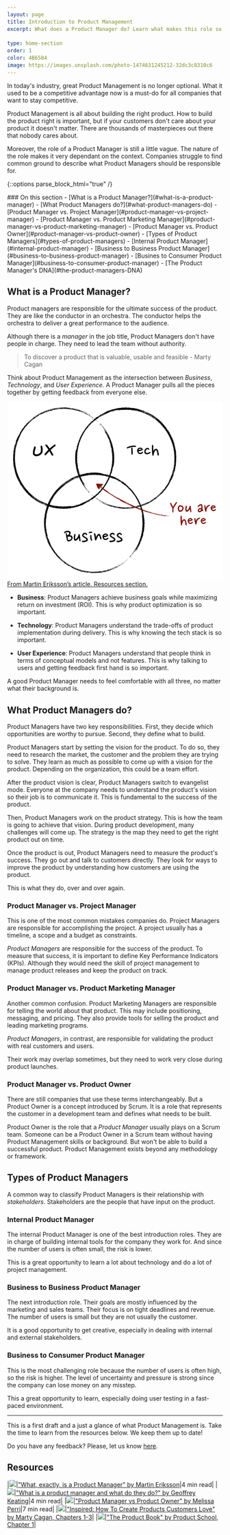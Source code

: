 ```yaml
---
layout: page
title: Introduction to Product Management
excerpt: What does a Product Manager do? Learn what makes this role so unique.

type: home-section
order: 1
color: 4B6584
image: https://images.unsplash.com/photo-1474631245212-32dc3c8310c6
---
```


In today's industry, great Product Management is no longer optional. What it used to be a competitive advantage now is a must-do for all companies that want to stay competitive.

Product Management is all about building the right product. How to build the product right is important, but if your customers don't care about your product it doesn't matter. There are thousands of masterpieces out there that nobody cares about.

Moreover, the role of a Product Manager is still a little vague. The nature of the role makes it very dependant on the context. Companies struggle to find common ground to describe what Product Managers should be responsible for.

{::options parse_block_html="true" /}
<div class="table-of-content">
### On this section
- [What is a Product Manager?](#what-is-a-product-manager)
- [What Product Managers do?](#what-product-managers-do)
	- [Product Manager vs. Project Manager](#product-manager-vs-project-manager)
	- [Product Manager vs. Product Marketing Manager](#product-manager-vs-product-marketing-manager)
	- [Product Manager vs. Product Owner](#product-manager-vs-product-owner)
- [Types of Product Managers](#types-of-product-managers)
  - [Internal Product Manager](#internal-product-manager)
  - [Business to Business Product Manager](#business-to-business-product-manager)
  - [Busines to Consumer Product Manager](#business-to-consumer-product-manager)
- [The Product Manager's DNA](#the-product-managers-DNA)

</div>

## What is a Product Manager?

Product managers are responsible for the ultimate success of the product. They are like the conductor in an orchestra. The conductor helps the orchestra to deliver a great performance to the audience.

Although there is a *manager* in the job title, Product Managers don't have people in charge. They need to lead the team without authority.

> To discover a product that is valuable, usable and feasible - Marty Cagan

Think about Product Management as the intersection between *Business*, *Technology*, and *User Experience*. A Product Manager pulls all the pieces together by getting feedback from everyone else.

![](images/what_is_a_product_manager.png "The intersection between business, technology, and user experience")
<span>[From Martin Eriksson’s article. Resources section.](#resources)</span>

* **Business**: Product Managers achieve business goals while maximizing return on investment (ROI). This is why product optimization is so important.

* **Technology**: Product Managers understand the trade-offs of product implementation during delivery. This is why knowing the tech stack is so important.

* **User Experience**: Product Managers understand that people think in terms of conceptual models and not features. This is why talking to users and getting feedback first hand is so important.

A good Product Manager needs to feel comfortable with all three, no matter what their background is.

## What Product Managers do?

Product Managers have two key responsibilities. First, they decide which opportunities are worthy to pursue. Second, they define what to build.

Product Managers start by setting the vision for the product. To do so, they need to research the market, the customer and the problem they are trying to solve. They learn as much as possible to come up with a vision for the product. Depending on the organization, this could be a team effort.

After the product vision is clear, Product Managers switch to evangelist mode. Everyone at the company needs to understand the product's vision so their job is to communicate it. This is fundamental to the success of the product.

Then, Product Managers work on the product strategy. This is how the team is going to achieve that vision. During product development, many challenges will come up. The strategy is the map they need to get the right product out on time.

Once the product is out, Product Managers need to measure the product's success. They go out and talk to customers directly. They look for ways to improve the product by understanding how customers are using the product.

This is what they do, over and over again.

### Product Manager vs. Project Manager

This is one of the most common mistakes companies do. Project Managers are responsible for accomplishing the project. A project usually has a timeline, a scope and a budget as constraints.

*Product Managers* are responsible for the success of the product. To measure that success, it is important to define Key Performance Indicators (KPIs). Although they would need the skill of project management to manage product releases and keep the product on track.

### Product Manager vs. Product Marketing Manager

Another common confusion. Product Marketing Managers are responsible for telling the world about that product. This may include positioning, messaging, and pricing. They also provide tools for selling the product and leading marketing programs.

*Product Managers*, in contrast, are responsible for validating the product with real customers and users.

Their work may overlap sometimes, but they need to work very close during product launches.

### Product Manager vs. Product Owner

There are still companies that use these terms interchangeably. But a Product Owner is a concept introduced by Scrum. It is a role that represents the customer in a development team and defines what needs to be built. 

Product Owner is the role that a *Product Manager* usually plays on a Scrum team. Someone can be a Product Owner in a Scrum team without having Product Management skills or background. But won't be able to build a successful product. Product Management exists beyond any methodology or framework.

## Types of Product Managers

A common way to classify Product Managers is their relationship with *stakeholders*. Stakeholders are the people that have input on the product.

### Internal Product Manager

The internal Product Manager is one of the best introduction roles.  They are in charge of building internal tools for the company they work for. And since the number of users is often small, the risk is lower.

This is a great opportunity to learn a lot about technology and do a lot of project management.

### Business to Business Product Manager

The next introduction role. Their goals are mostly influenced by the marketing and sales teams. Their focus is on tight deadlines and revenue. The number of users is small but they are not usually the customer.

It is a good opportunity to get creative, especially in dealing with internal and external stakeholders.

### Business to Consumer Product Manager

This is the most challenging role because the number of users is often high, so the risk is higher. The level of uncertainty and pressure is strong since the company can lose money on any misstep.

This a great opportunity to learn, especially doing user testing in a fast-paced environment.

---

This is a first draft and a just a glance of what Product Management is. Take the time to learn from the resources below. We keep them up to date!

Do you have any feedback? Please, let us know [here](https://forms.gle/8VSU94ehuD1EBGG46).

## Resources

|![](https://img.icons8.com/ios/50/000000/notepad.png)|["What, exactly, is a Product Manager" by Martin Eriksson](https://www.mindtheproduct.com/2011/10/what-exactly-is-a-product-manager/)|4 min read|
|![](https://img.icons8.com/ios/50/000000/notepad.png)|["What is a product manager and what do they do?" by Geoffrey Keating](https://www.intercom.com/blog/qa-what-does-a-product-manager-do/)|4 min read|
|![](https://img.icons8.com/ios/50/000000/notepad.png)|["Product Manager vs Product Owner" by Melissa Perri](https://medium.com/@melissaperri/product-manager-vs-product-owner-57ff829aa74d)|7 min read|
|![](https://img.icons8.com/ios/50/000000/book.png)|["Inspired: How To Create Products Customers Love" by Marty Cagan, Chapters 1-3](https://www.amazon.com/Inspired-Create-Products-Customers-Love/dp/0981690408/ref=sr_1_5)|
|![](https://img.icons8.com/ios/50/000000/book.png)|["The Product Book" by Product School, Chapter 1](https://www.productschool.com/the-product-book/)|
